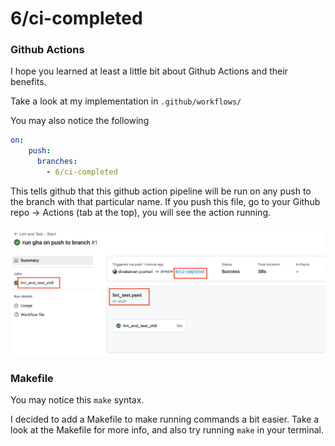 # 6/ci-completed

### Github Actions

I hope you learned at least a little bit about Github Actions and their benefits.

Take a look at my implementation in `.github/workflows/`

You may also notice the following

```yaml
on:
    push:
      branches:
        - 6/ci-completed
```

This tells github that this github action pipeline will be run on any push to the branch with that particular name. If you push this file, go to your Github repo -> Actions (tab at the top), you will see the action running.

![gha-run](gha-run.png)

### Makefile

You may notice this `make` syntax.

I decided to add a Makefile to make running commands a bit easier. Take a look at the Makefile for more info, and also try running `make` in your terminal.
